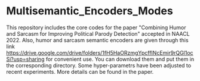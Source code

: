 # Multisemantic_Encoders_Modes
This repository includes the core codes for the paper "Combining Humor and Sarcasm for Improving Political Parody Detection" accepted in NAACL 2022. Also, humor and sarcasm semantic encoders are given through this link https://drive.google.com/drive/folders/1fH5HaORzmgYpcffINcEmir9rQGl1ocSi?usp=sharing for convenient use. You can download them and put them in the corresponding directory. Some hyper-parametrs have been adjusted to recent experiments. More details can be found in the paper.

